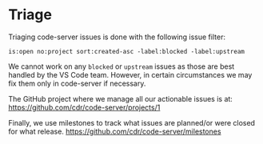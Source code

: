 # Triage

Triaging code-server issues is done with the following issue filter:

```
is:open no:project sort:created-asc -label:blocked -label:upstream
```

We cannot work on any `blocked` or `upstream` issues as those are best handled by the
VS Code team. However, in certain circumstances we may fix them only in code-server if
necessary.

The GitHub project where we manage all our actionable issues is at:
https://github.com/cdr/code-server/projects/1

Finally, we use milestones to track what issues are planned/or were closed for what release.
https://github.com/cdr/code-server/milestones
